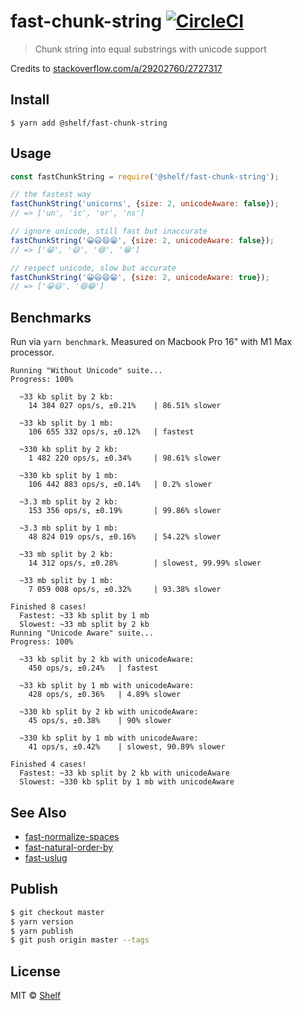 # fast-chunk-string [![CircleCI](https://img.shields.io/circleci/project/shelfio/fast-chunk-string.svg)](https://circleci.com/gh/shelfio/fast-chunk-string)

> Chunk string into equal substrings with unicode support

Credits to [stackoverflow.com/a/29202760/2727317](https://stackoverflow.com/a/29202760/2727317)

## Install

```
$ yarn add @shelf/fast-chunk-string
```

## Usage

```js
const fastChunkString = require('@shelf/fast-chunk-string');

// the fastest way
fastChunkString('unicorns', {size: 2, unicodeAware: false});
// => ['un', 'ic', 'or', 'ns']

// ignore unicode, still fast but inaccurate
fastChunkString('😀😃😄😁', {size: 2, unicodeAware: false});
// => ['😀', '😃', '😄', '😁']

// respect unicode, slow but accurate
fastChunkString('😀😃😄😁', {size: 2, unicodeAware: true});
// => ['😀😃', '😄😁']
```

## Benchmarks

Run via `yarn benchmark`. Measured on Macbook Pro 16" with M1 Max processor.

```
Running "Without Unicode" suite...
Progress: 100%

  ~33 kb split by 2 kb:
    14 384 027 ops/s, ±0.21%    | 86.51% slower

  ~33 kb split by 1 mb:
    106 655 332 ops/s, ±0.12%   | fastest

  ~330 kb split by 2 kb:
    1 482 220 ops/s, ±0.34%     | 98.61% slower

  ~330 kb split by 1 mb:
    106 442 883 ops/s, ±0.14%   | 0.2% slower

  ~3.3 mb split by 2 kb:
    153 356 ops/s, ±0.19%       | 99.86% slower

  ~3.3 mb split by 1 mb:
    48 824 019 ops/s, ±0.16%    | 54.22% slower

  ~33 mb split by 2 kb:
    14 312 ops/s, ±0.28%        | slowest, 99.99% slower

  ~33 mb split by 1 mb:
    7 059 008 ops/s, ±0.32%     | 93.38% slower

Finished 8 cases!
  Fastest: ~33 kb split by 1 mb
  Slowest: ~33 mb split by 2 kb
Running "Unicode Aware" suite...
Progress: 100%

  ~33 kb split by 2 kb with unicodeAware:
    450 ops/s, ±0.24%   | fastest

  ~33 kb split by 1 mb with unicodeAware:
    428 ops/s, ±0.36%   | 4.89% slower

  ~330 kb split by 2 kb with unicodeAware:
    45 ops/s, ±0.38%    | 90% slower

  ~330 kb split by 1 mb with unicodeAware:
    41 ops/s, ±0.42%    | slowest, 90.89% slower

Finished 4 cases!
  Fastest: ~33 kb split by 2 kb with unicodeAware
  Slowest: ~330 kb split by 1 mb with unicodeAware
```

## See Also

- [fast-normalize-spaces](https://github.com/shelfio/fast-normalize-spaces)
- [fast-natural-order-by](https://github.com/shelfio/fast-natural-order-by)
- [fast-uslug](https://github.com/shelfio/fast-uslug)

## Publish

```sh
$ git checkout master
$ yarn version
$ yarn publish
$ git push origin master --tags
```

## License

MIT © [Shelf](https://shelf.io)
